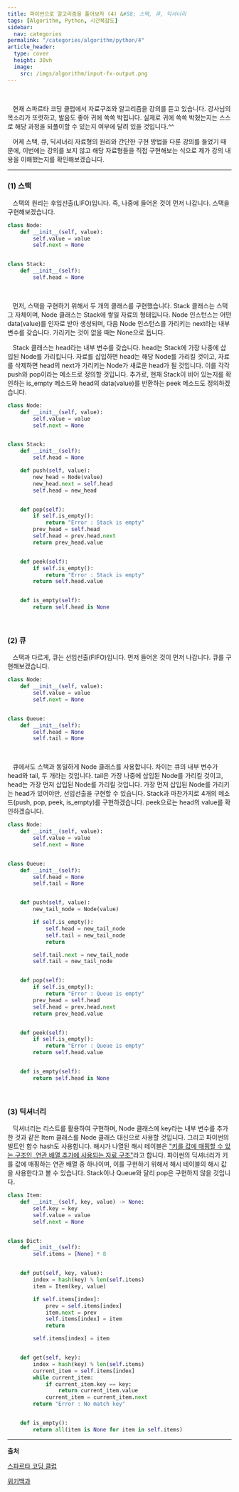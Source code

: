 ```yaml
---
title: 파이썬으로 알고리즘을 풀어보자 (4) &#58; 스택, 큐, 딕셔너리
tags: [Algorithm, Python, 시간복잡도]
sidebar:
  nav: categories
permalink: "/categories/algorithm/python/4"
article_header:
  type: cover
  height: 30vh
  image:
    src: /imgs/algorithm/input-fx-output.png
---
```


<!--more-->

<br/>

&nbsp;&nbsp; 현재 스파르타 코딩 클럽에서 자료구조와 알고리즘을 강의를 듣고 있습니다. 강사님의 목소리가 또렷하고, 발음도 좋아 귀에 쏙쏙 박힙니다. 실제로 귀에 쏙쏙 박혔는지는 스스로 해당 과정을 되풀이할 수 있는지 여부에 달려 있을 것입니다.^^

&nbsp;&nbsp; 어제 스택, 큐, 딕셔너리 자료형의 원리와 간단한 구현 방법을 다룬 강의를 들었기 때문에, 이번에는 강의를 보지 않고 해당 자료형들을 직접 구현해보는 식으로 제가 강의 내용을 이해했는지를 확인해보겠습니다.

---

### (1) 스택

&nbsp;&nbsp; 스택의 원리는 후입선출(LIFO)입니다. 즉, 나중에 들어온 것이 먼저 나갑니다. 스택을 구현해보겠습니다.

```python
class Node:
    def __init__(self, value):
        self.value = value
        self.next = None


class Stack:
    def __init__(self):
        self.head = None
```

<br/>

&nbsp;&nbsp; 먼저, 스택을 구현하기 위해서 두 개의 클래스를 구현했습니다. Stack 클래스는 스택 그 자체이며, Node 클래스는 Stack에 쌓일 자료의 형태입니다. Node 인스턴스는 어떤 data(value)를 인자로 받아 생성되며, 다음 Node 인스턴스를 가리키는 next라는 내부 변수를 갖습니다. 가리키는 것이 없을 때는 None으로 둡니다.

&nbsp;&nbsp; Stack 클래스는 head라는 내부 변수를 갖습니다. head는 Stack에 가장 나중에 삽입된 Node를 가리킵니다. 자료를 삽입하면 head는 해당 Node를 가리킬 것이고, 자료를 삭제하면 head의 next가 가리키는 Node가 새로운 head가 될 것입니다. 이를 각각 push와 pop이라는 메소드로 정의할 것입니다. 추가로, 현재 Stack이 비어 있는지를 확인하는 is_empty 메소드와 head의 data(value)를 반환하는 peek 메소드도 정의하겠습니다.

```python
class Node:
    def __init__(self, value):
        self.value = value
        self.next = None


class Stack:
    def __init__(self):
        self.head = None

    def push(self, value):
        new_head = Node(value)
        new_head.next = self.head
        self.head = new_head


    def pop(self):
        if self.is_empty():
            return "Error : Stack is empty"
        prev_head = self.head
        self.head = prev.head.next
        return prev_head.value


    def peek(self):
        if self.is_empty():
            return "Error : Stack is empty"
        return self.head.value


    def is_empty(self):
        return self.head is None
```

<br/>

### (2) 큐

&nbsp;&nbsp; 스택과 다르게, 큐는 선입선출(FIFO)입니다. 먼저 들어온 것이 먼저 나갑니다. 큐를 구현해보겠습니다.

```python
class Node:
    def __init__(self, value):
        self.value = value
        self.next = None


class Queue:
    def __init__(self):
        self.head = None
        self.tail = None
```

<br/>

&nbsp;&nbsp; 큐에서도 스택과 동일하게 Node 클래스를 사용합니다. 차이는 큐의 내부 변수가 head와 tail, 두 개라는 것입니다. tail은 가장 나중에 삽입된 Node를 가리킬 것이고, head는 가장 먼저 삽입된 Node를 가리킬 것입니다. 가장 먼저 삽입된 Node를 가리키는 head가 있어야만, 선입선출을 구현할 수 있습니다. Stack과 마찬가지로 4개의 메소드(push, pop, peek, is_empty)를 구현하겠습니다. peek으로는 head의 value를 확인하겠습니다.

```python
class Node:
    def __init__(self, value):
        self.value = value
        self.next = None


class Queue:
    def __init__(self):
        self.head = None
        self.tail = None


    def push(self, value):
        new_tail_node = Node(value)

        if self.is_empty():
            self.head = new_tail_node
            self.tail = new_tail_node
            return

        self.tail.next = new_tail_node
        self.tail = new_tail_node


    def pop(self):
        if self.is_empty():
            return "Error : Queue is empty"
        prev_head = self.head
        self.head = prev.head.next
        return prev_head.value


    def peek(self):
        if self.is_empty():
            return "Error : Queue is empty"
        return self.head.value


    def is_empty(self):
        return self.head is None
```

<br/>

### (3) 딕셔너리

&nbsp;&nbsp; 딕셔너리는 리스트를 활용하여 구현하며, Node 클래스에 key라는 내부 변수를 추가한 것과 같은 Item 클래스를 Node 클래스 대신으로 사용할 것입니다. 그리고 파이썬의 빌트인 함수 hash도 사용합니다. 해시가 나열된 해시 테이블은 ["키를 값에 매핑할 수 있는 구조인, 연관 배열 추가에 사용되는 자료 구조"](https://ko.wikipedia.org/wiki/%ED%95%B4%EC%8B%9C_%ED%85%8C%EC%9D%B4%EB%B8%94)라고 합니다. 파이썬의 딕셔너리가 키를 값에 매핑하는 연관 배열 중 하나이며, 이를 구현하기 위해서 해시 테이블의 해시 값을 사용한다고 볼 수 있습니다. Stack이나 Queue와 달리 pop은 구현하지 않을 것입니다.

```python
class Item:
    def __init__(self, key, value) -> None:
        self.key = key
        self.value = value
        self.next = None


class Dict:
    def __init__(self):
        self.items = [None] * 8


    def put(self, key, value):
        index = hash(key) % len(self.items)
        item = Item(key, value)

        if self.items[index]:
            prev = self.items[index]
            item.next = prev
            self.items[index] = item
            return

        self.items[index] = item


    def get(self, key):
        index = hash(key) % len(self.items)
        current_item = self.items[index]
        while current_item:
            if current_item.key == key:
                return current_item.value
            current_item = current_item.next
        return "Error : No match key"


    def is_empty():
        return all(item is None for item in self.items)
```

---

**출처**

[스파르타 코딩 클럽](https://spartacodingclub.kr/)

[위키백과](https://ko.wikipedia.org/wiki/%ED%95%B4%EC%8B%9C_%ED%85%8C%EC%9D%B4%EB%B8%94)

